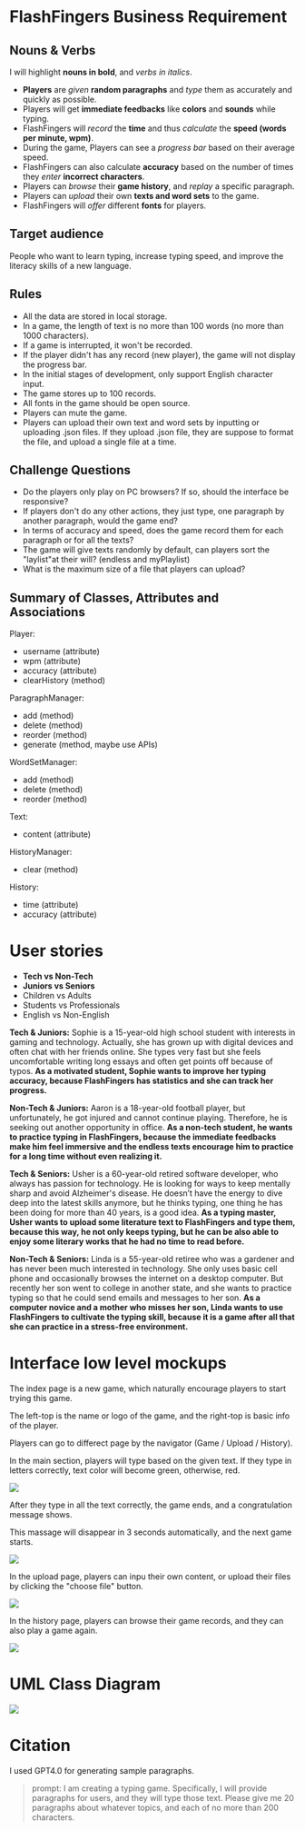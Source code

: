 # FlashFingers Business Requirement

## Nouns & Verbs

I will highlight **nouns in bold**, and *verbs in italics*.

* **Players** are *given* **random paragraphs** and *type* them as accurately and quickly as possible.
* Players will get **immediate feedbacks** like **colors** and **sounds** while typing.
* FlashFingers will *record* the **time** and thus *calculate* the **speed (words per minute, wpm)**.
* During the game, Players can see a *progress bar* based on their average speed.
* FlashFingers can also calculate **accuracy** based on the number of times they *enter* **incorrect characters**.
* Players can *browse* their **game history**, and *replay* a specific paragraph.
* Players can *upload* their own **texts and word sets** to the game.
* FlashFingers will *offer* different **fonts** for players.

## Target audience

People who want to learn typing, increase typing speed, and improve the literacy skills of a new language.

## Rules

* All the data are stored in local storage.
* In a game, the length of text is no more than 100 words (no more than 1000 characters).
* If a game is interrupted, it won't be recorded.
* If the player didn't has any record (new player), the game will not display the progress bar.
* In the initial stages of development, only support English character input.
* The game stores up to 100 records.
* All fonts in the game should be open source.
* Players can mute the game.
* Players can upload their own text and word sets by inputting or uploading .json files. If they upload .json file, they are suppose to format the file, and upload a single file at a time.

## Challenge Questions

* Do the players only play on PC browsers? If so, should the interface be responsive?
* If players don't do any other actions, they just type, one paragraph by another paragraph, would the game end?
* In terms of accuracy and speed, does the game record them for each paragraph or for all the texts?
* The game will give texts randomly by default, can players sort the "laylist"at their will? (endless and myPlaylist)
* What is the maximum size of a file that players can upload?

## Summary of Classes, Attributes and Associations

Player:

* username (attribute)
* wpm (attribute)
* accuracy (attribute)
* clearHistory (method)

ParagraphManager:

* add (method)
* delete (method)
* reorder (method)
* generate (method, maybe use APIs)

WordSetManager:

* add (method)
* delete (method)
* reorder (method)

Text:

* content (attribute)

HistoryManager:

* clear (method)

History:

* time (attribute)
* accuracy (attribute)

# User stories

* **Tech vs Non-Tech**
* **Juniors vs Seniors**
* Children vs Adults
* Students vs Professionals
* English vs Non-English

**Tech & Juniors:** Sophie is a 15-year-old high school student with interests in gaming and technology. Actually, she has grown up with digital devices and often chat with her friends online. She types very fast but she feels uncomfortable writing long essays and often get points off because of typos. **As a motivated student, Sophie wants to improve her typing accuracy, because FlashFingers has statistics and she can track her progress.**

**Non-Tech & Juniors:** Aaron is a 18-year-old football player, but unfortunately, he got injured and cannot continue playing. Therefore, he is seeking out another opportunity in office. **As a non-tech student, he wants to practice typing in FlashFingers, because the immediate feedbacks make him feel immersive and the endless texts encourage him to practice for a long time without even realizing it.**

**Tech & Seniors:** Usher is a 60-year-old retired software developer, who always has passion for technology. He is looking for ways to keep mentally sharp and avoid Alzheimer's disease. He doesn’t have the energy to dive deep into the latest skills anymore, but he thinks typing, one thing he has been doing for more than 40 years, is a good idea. **As a typing master, Usher wants to upload some literature text to FlashFingers and type them, because this way, he not only keeps typing, but he can be also able to enjoy some literary works that he had no time to read before.**

**Non-Tech & Seniors:** Linda is a 55-year-old retiree who was a gardener and has never been much interested in technology. She only uses basic cell phone and occasionally browses the internet on a desktop computer. But recently her son went to college in another state, and she wants to practice typing so that he could send emails and messages to her son. **As a computer novice and a mother who misses her son, Linda wants to use FlashFingers to cultivate the typing skill, because it is a game after all that she can practice in a stress-free environment.**

# Interface low level mockups

The index page is a new game, which naturally encourage players to start trying this game.

The left-top is the name or logo of the game, and the right-top is basic info of the player.

Players can go to differect page by the navigator (Game / Upload / History).

In the main section, players will type based on the given text. If they type in letters correctly, text color will become green, otherwise, red.

![](./designImg/Game.jpg)

After they type in all the text correctly, the game ends, and a congratulation message shows.

This massage will disappear in 3 seconds automatically, and the next game starts.

![](./designImg/FinishGame.jpg)

In the upload page, players can inpu their own content, or upload their files by clicking the "choose file" button.

![](./designImg/Upload.jpg)

In the history page, players can browse their game records, and they can also play a game again.

![](./designImg/History.jpg)

# UML Class Diagram

![](./designImg/classUML.jpg)

# Citation

I used GPT4.0 for generating sample paragraphs.

> prompt: I am creating a typing game. Specifically, I will provide paragraphs for users, and they will type those text. Please give me 20 paragraphs about whatever topics, and each of no more than 200 characters.

